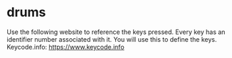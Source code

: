 # drums

Use the following website to reference the keys pressed. Every key has an identifier number associated with it. You will use this to define the keys.<br />Keycode.info: https://www.keycode.info
